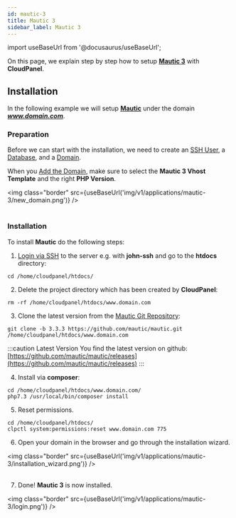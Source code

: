 ```yaml
---
id: mautic-3
title: Mautic 3
sidebar_label: Mautic 3
---
```


import useBaseUrl from '@docusaurus/useBaseUrl';

On this page, we explain step by step how to setup **[Mautic 3](https://www.mautic.org/)** with **CloudPanel**.

## Installation

In the following example we will setup **[Mautic](https://www.mautic.org/)** under the domain ***www.domain.com***.

### Preparation

Before we can start with the installation, we need to create an [SSH User](../frontend-area/users#adding-a-user), a [Database](../frontend-area/databases#adding-a-database), and a [Domain](../frontend-area/domains#adding-a-domain).

When you [Add the Domain](../frontend-area/domains#adding-a-domain), make sure to select the **Mautic 3 Vhost Template** and the right **PHP Version**.

<img class="border" src={useBaseUrl('img/v1/applications/mautic-3/new_domain.png')} /> <br /><br />

### Installation

To install **Mautic** do the following steps:

1. [Login via SSH](../frontend-area/users#ssh-login) to the server e.g. with **john-ssh** and go to the **htdocs** directory:

```
cd /home/cloudpanel/htdocs/
```

2. Delete the project directory which has been created by **CloudPanel**:

```
rm -rf /home/cloudpanel/htdocs/www.domain.com
```

3. Clone the latest version from the [Mautic Git Repository](https://github.com/mautic/mautic):

```
git clone -b 3.3.3 https://github.com/mautic/mautic.git /home/cloudpanel/htdocs/www.domain.com
```

:::caution Latest Version
You find the latest version on github: [https://github.com/mautic/mautic/releases](https://github.com/mautic/mautic/releases)
:::

4. Install via **composer**:

```
cd /home/cloudpanel/htdocs/www.domain.com/
php7.3 /usr/local/bin/composer install
```

5. Reset permissions.

```
cd /home/cloudpanel/htdocs/
clpctl system:permissions:reset www.domain.com 775
```
6. Open your domain in the browser and go through the installation wizard.

<img class="border" src={useBaseUrl('img/v1/applications/mautic-3/installation_wizard.png')} /> <br /><br />

7. Done! **Mautic 3** is now installed.

<img class="border" src={useBaseUrl('img/v1/applications/mautic-3/login.png')} />



